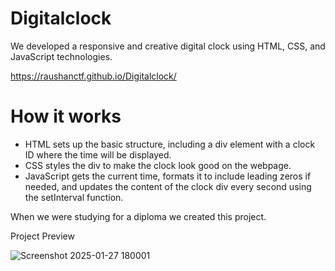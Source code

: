 # Digitalclock

We developed a responsive and creative digital clock using HTML, CSS, and JavaScript technologies.

https://raushanctf.github.io/Digitalclock/

# How it works
* HTML sets up the basic structure, including a div element with a clock ID where the time will be displayed.
* CSS styles the div to make the clock look good on the webpage.
* JavaScript gets the current time, formats it to include leading zeros if needed, and updates the content of the clock div every second using the setInterval function.
  
When we were studying for a diploma we created this project.

Project Preview

![Screenshot 2025-01-27 180001](https://github.com/user-attachments/assets/36b58b93-d5ea-4627-b964-5d7d4ae6fd4d)
